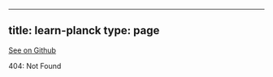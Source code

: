 
---
title: learn-planck
type: page
---

[See on Github](https://github.com/jakeroggenbuck/learn-planck/)

404: Not Found